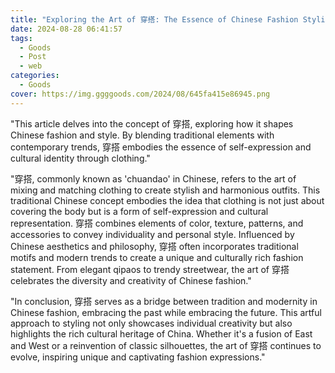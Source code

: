 ```yaml
---
title: "Exploring the Art of 穿搭: The Essence of Chinese Fashion Styling"
date: 2024-08-28 06:41:57
tags:
  - Goods
  - Post
  - web
categories:
  - Goods
cover: https://img.ggggoods.com/2024/08/645fa415e86945.png
---
```


"This article delves into the concept of 穿搭, exploring how it shapes Chinese fashion and style. By blending traditional elements with contemporary trends, 穿搭 embodies the essence of self-expression and cultural identity through clothing."

"穿搭, commonly known as 'chuandao' in Chinese, refers to the art of mixing and matching clothing to create stylish and harmonious outfits. This traditional Chinese concept embodies the idea that clothing is not just about covering the body but is a form of self-expression and cultural representation. 穿搭 combines elements of color, texture, patterns, and accessories to convey individuality and personal style. Influenced by Chinese aesthetics and philosophy, 穿搭 often incorporates traditional motifs and modern trends to create a unique and culturally rich fashion statement. From elegant qipaos to trendy streetwear, the art of 穿搭 celebrates the diversity and creativity of Chinese fashion."

"In conclusion, 穿搭 serves as a bridge between tradition and modernity in Chinese fashion, embracing the past while embracing the future. This artful approach to styling not only showcases individual creativity but also highlights the rich cultural heritage of China. Whether it's a fusion of East and West or a reinvention of classic silhouettes, the art of 穿搭 continues to evolve, inspiring unique and captivating fashion expressions."
